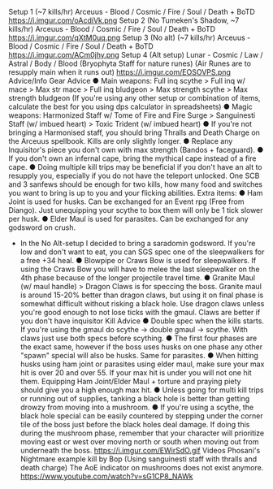 Setup 1 (~7 kills/hr)
Arceuus - Blood / Cosmic / Fire / Soul / Death + BoTD
https://i.imgur.com/oAcdiVk.png 
Setup 2 (No Tumeken's Shadow, ~7 kills/hr)
Arceuus - Blood / Cosmic / Fire / Soul / Death + BoTD
https://i.imgur.com/qXtM0uq.png 
Setup 3 (No alt) (~7 kills/hr)
Arceuus - Blood / Cosmic / Fire / Soul / Death + BoTD
https://i.imgur.com/ACm0jhy.png 
Setup 4 (Alt setup)
Lunar - Cosmic / Law / Astral / Body / Blood (Bryophyta Staff for nature runes)
(Air Runes are to resupply main when it runs out)
https://i.imgur.com/EOSOVPS.png 
Advice/Info 
Gear Advice
● Main weapons: Full inq scythe > Full inq w/ mace > Max str mace > Full inq bludgeon > Max strength scythe > Max strength bludgeon (If you're using any other setup or combination of items, calculate the best for you using dps calculator in ⁠spreadsheets)
● Magic weapons: Harmonized Staff w/ Tome of Fire and Fire Surge > Sanguinesti Staff (w/ imbued heart) > Toxic Trident (w/ imbued heart)
● If you're not bringing a Harmonised staff, you should bring Thralls and Death Charge on the Arceuus spellbook. Kills are only slightly longer.
● Replace any Inquisitor's piece you don't own with max strength (Bandos + faceguard).
● If you don't own an infernal cape, bring the mythical cape instead of a fire cape.
● Doing multiple kill trips may be beneficial if you don't have an alt to resupply you, especially if you do not have the teleport unlocked. One SCB and 3 sanfews should be enough for two kills, how many food and switches you want to bring is up to you and your flicking abilities.
Extra items:
● Ham Joint is used for husks. Can be exchanged for an Event rpg (Free from Diango). Just unequipping your scythe to box them will only be 1 tick slower per husk.
● Elder Maul is used for parasites. Can be exchanged for any godsword on crush.
- In the No Alt-setup I decided to bring a saradomin godsword. If you're low and don't want to eat, you can SGS spec one of the sleepwalkers for a free +34 heal.
● Blowpipe or Craws Bow is used for sleepwalkers. 
If using the Craws Bow you will have to melee the last sleepwalker on the 4th phase because of the longer projectile travel time.
● Granite Maul (w/ maul handle) > Dragon Claws is for speccing the boss. 
Granite maul is around 15-20% better than dragon claws, but using it on final phase is somewhat difficult without risking a black hole. Use dragon claws unless you're good enough to not lose ticks with the gmaul. Claws are better if you don't have inquisitor
Kill Advice
● Double spec when the kills starts. If you're using the gmaul do scythe -> double gmaul -> scythe. With claws just use both specs before scything.
● The first four phases are the exact same, however if the boss uses husks on one phase any other "spawn" special will also be husks. Same for parasites.
● When hitting husks using ham joint or parasites using elder maul, make sure your max hit is over 20 and over 55. If your max hit is under you will not one hit them. Equipping Ham Joint/Elder Maul + torture and praying piety should give you a high enough max hit.
● Unless going for multi kill trips or running out of supplies, tanking a black hole is better than getting drowzy from moving into a mushroom.
● If you're using a scythe, the black hole special can be easily countered by stepping under the corner tile of the boss just before the black holes deal damage. If doing this during the mushroom phase, remember that your character will prioritize moving east or west over moving north or south when moving out from underneath the boss. https://i.imgur.com/EWirSdO.gif
Videos
Phosani's Nightmare example kill by Bop (Using sanguinesti staff with thralls and death charge)
The AoE indicator on mushrooms does not exist anymore.
https://www.youtube.com/watch?v=sG1CP8_NAWk 

